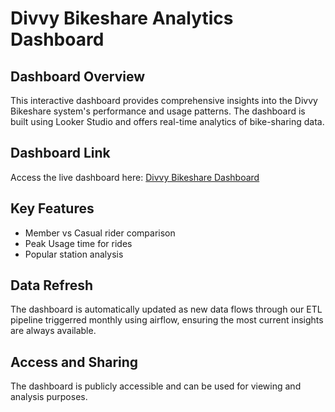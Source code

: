 # Divvy Bikeshare Analytics Dashboard

## Dashboard Overview
This interactive dashboard provides comprehensive insights into the Divvy Bikeshare system's performance and usage patterns. The dashboard is built using Looker Studio and offers real-time analytics of bike-sharing data.

## Dashboard Link
Access the live dashboard here: [Divvy Bikeshare Dashboard](https://lookerstudio.google.com/reporting/f2aa8cf5-ca80-4f57-bd25-7fd9d525f242)

## Key Features
- Member vs Casual rider comparison
- Peak Usage time for rides
- Popular station analysis

## Data Refresh
The dashboard is automatically updated as new data flows through our ETL pipeline triggerred monthly using airflow, ensuring the most current insights are always available.

## Access and Sharing
The dashboard is publicly accessible and can be used for viewing and analysis purposes.

